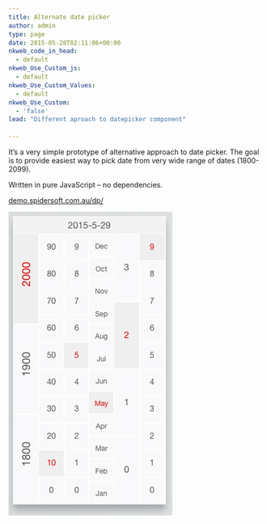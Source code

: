 ```yaml
---
title: Alternate date picker
author: admin
type: page
date: 2015-05-28T02:11:06+00:00
nkweb_code_in_head:
  - default
nkweb_Use_Custom_js:
  - default
nkweb_Use_Custom_Values:
  - default
nkweb_Use_Custom:
  - 'false'
lead: "Different aproach to datepicker component" 

---
```

It&#8217;s a very simple prototype of alternative approach to date picker. The goal is to provide easiest way to pick date from very wide range of dates (1800-2099).

Written in pure JavaScript &#8211; no dependencies.

[demo.spidersoft.com.au/dp/](http://demo.spidersoft.com.au/dp/)

![Date Picker](images/uploads/2015/05/date-picker.jpg)